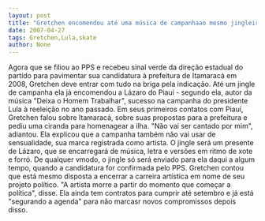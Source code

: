 ```yaml
---
layout: post
title: "Gretchen encomendou até uma música de campanhaao mesmo jingleiro de Lula"
date: 2007-04-27
tags: Gretchen,Lula,skate
author: None
---
```

Agora que se filiou ao PPS e recebeu sinal verde da direção estadual do partido para pavimentar sua candidatura à prefeitura de Itamaracá em 2008, Gretchen deve entrar com tudo na briga pela indicação. 
Até um jingle de campanha ela já encomendou a Lázaro do Piauí - segundo ela, autor da música \"Deixa o Homem Trabalhar\", sucesso na campanha do presidente Lula à reeleição no ano passado.
Em seus primeiros contatos com Piauí, Gretchen falou sobre Itamaracá, sobre suas propostas para a prefeitura e pediu uma ciranda para homenagear a ilha. \"Não vai ser cantado por mim\", adiantou. 
Ela explicou que a campanha também não vai usar de sensualidade, sua marca registrada como artista.
O jingle será um presente de Lázaro, que se encarregará de música, letra e versões em ritmo de xote e forró.
De qualquer vmodo, o jingle só será enviado para ela daqui a algum tempo, quando a candidatura for confirmada pelo PPS.
Gretchen contou que está mesmo disposta a encerrar a carreira artística em nome de seu projeto político. \"A artista morre a partir do momento que começar a política\", disse.
Ela ainda tem contratos para cumprir até setembro e já está \"segurando a agenda\" para não marcasr novos compromissos depois disso. 